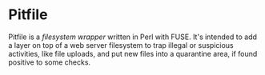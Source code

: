 # Pitfile

Pitfile is a *filesystem wrapper* written in Perl with FUSE. It's intended to add a
layer on top of a web server filesystem to trap illegal or suspicious activities,
like file uploads, and put new files into a quarantine area, if found positive to
some checks.

